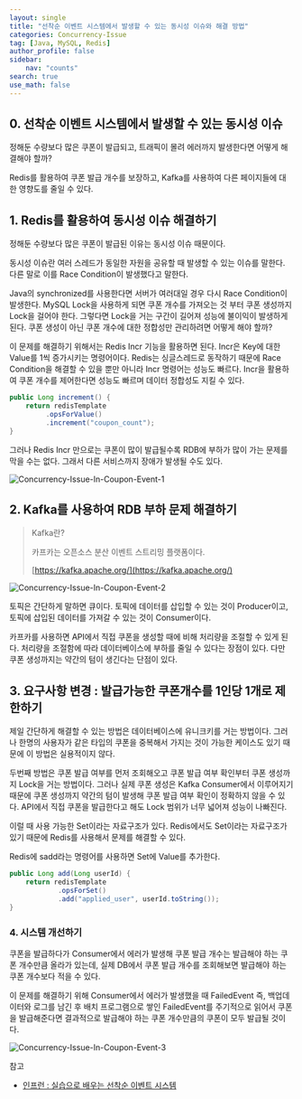 ```yaml
---
layout: single
title: "선착순 이벤트 시스템에서 발생할 수 있는 동시성 이슈와 해결 방법"
categories: Concurrency-Issue
tag: [Java, MySQL, Redis]
author_profile: false
sidebar:
    nav: "counts"
search: true
use_math: false
---
```




## 0. 선착순 이벤트 시스템에서 발생할 수 있는 동시성 이슈



정해둔 수량보다 많은 쿠폰이 발급되고, 트래픽이 몰려 에러까지 발생한다면 어떻게 해결해야 할까? 

Redis를 활용하여 쿠폰 발급 개수를 보장하고, Kafka를 사용하여 다른 페이지들에 대한 영향도를 줄일 수 있다.



## 1. Redis를 활용하여 동시성 이슈 해결하기



정해둔 수량보다 많은 쿠폰이 발급된 이유는 동시성 이슈 때문이다.

동시성 이슈란 여러 스레드가 동일한 자원을 공유할 때 발생할 수 있는 이슈를 말한다. 다른 말로 이를 Race Condition이 발생했다고 말한다.



Java의 synchronized를 사용한다면 서버가 여러대일 경우 다시 Race Condition이 발생한다. MySQL Lock을 사용하게 되면 쿠폰 개수를 가져오는 것 부터 쿠폰 생성까지 Lock을 걸어야 한다. 그렇다면 Lock을 거는 구간이 길어져 성능에 불이익이 발생하게 된다. 쿠폰 생성이 아닌 쿠폰 개수에 대한 정합성만 관리하려면 어떻게 해야 할까?



이 문제를 해결하기 위해서는 Redis Incr 기능을 활용하면 된다. Incr은 Key에 대한 Value를 1씩 증가시키는 명령어이다. Redis는 싱글스레드로 동작하기 때문에 Race Condition을 해결할 수 있을 뿐만 아니라 Incr 명령어는 성능도 빠르다. Incr을 활용하여 쿠폰 개수를 제어한다면 성능도 빠르며 데이터 정합성도 지킬 수 있다.



```java
public Long increment() {
	return redisTemplate
         .opsForValue()
         .increment("coupon_count");
}
```



그러나 Redis Incr 만으로는 쿠폰이 많이 발급될수록 RDB에 부하가 많이 가는 문제를 막을 수는 없다. 그래서 다른 서비스까지 장애가 발생될 수도 있다.

![Concurrency-Issue-In-Coupon-Event-1]({{site.url}}/images/2023-08-06-possible-concurrency-issue-in-firtst-come-and-first-served-event/Concurrency-Issue-In-Coupon-Event-1.png)

## 2. Kafka를 사용하여 RDB 부하 문제 해결하기



> Kafka란?
>
> 카프카는 오픈소스 분산 이벤트 스트리밍 플랫폼이다.
>
> [https://kafka.apache.org/](https://kafka.apache.org/)



![Concurrency-Issue-In-Coupon-Event-2]({{site.url}}/images/2023-08-06-possible-concurrency-issue-in-firtst-come-and-first-served-event/Concurrency-Issue-In-Coupon-Event-2.png)


토픽은 간단하게 말하면 큐이다. 토픽에 데이터를 삽입할 수 있는 것이 Producer이고, 토픽에 삽입된 데이터를 가져갈 수 있는 것이 Consumer이다.



카프카를 사용하면 API에서 직접 쿠폰을 생성할 때에 비해 처리량을 조절할 수 있게 된다. 처리량을 조절함에 따라 데이터베이스에 부하를 줄일 수 있다는 장점이 있다. 다만 쿠폰 생성까지는 약간의 텀이 생긴다는 단점이 있다.



## 3. 요구사항 변경 : 발급가능한 쿠폰개수를 1인당 1개로 제한하기



제일 간단하게 해결할 수 있는 방법은 데이터베이스에 유니크키를 거는 방법이다. 그러나 한명의 사용자가 같은 타입의 쿠폰을 중복해서 가지는 것이 가능한 케이스도 있기 때문에 이 방법은 실용적이지 않다. 



두번째 방법은 쿠폰 발급 여부를 먼저 조회해오고 쿠폰 발급 여부 확인부터 쿠폰 생성까지 Lock을 거는 방법이다. 그러나 실제 쿠폰 생성은 Kafka Consumer에서 이루어지기 때문에 쿠폰 생성까지 약간의 텀이 발생해 쿠폰 발급 여부 확인이 정확하지 않을 수 있다. API에서 직접 쿠폰을 발급한다고 해도 Lock 범위가 너무 넓어져 성능이 나빠진다.



이럴 때 사용 가능한 Set이라는 자료구조가 있다. Redis에서도 Set이라는 자료구조가 있기 때문에 Redis를 사용해서 문제를 해결할 수 있다.

Redis에 sadd라는 명령어를 사용하면 Set에 Value를 추가한다.



```java
public Long add(Long userId) {
    return redisTemplate
            .opsForSet()
            .add("applied_user", userId.toString());
}
```



### 4. 시스템 개선하기



쿠폰을 발급하다가 Consumer에서 에러가 발생해 쿠폰 발급 개수는 발급해야 하는 쿠폰 개수만큼 올라가 있는데, 실제 DB에서 쿠폰 발급 개수를 조회해보면 발급해야 하는 쿠폰 개수보다 적을 수 있다. 

이 문제를 해결하기 위해 Consumer에서 에러가 발생했을 때 FailedEvent 즉, 백업데이터와 로그를 남긴 후 배치 프로그램으로 쌓인 FailedEvent를 주기적으로 읽어서 쿠폰을 발급해준다면 결과적으로 발급해야 하는 쿠폰 개수만큼의 쿠폰이 모두 발급될 것이다.



![Concurrency-Issue-In-Coupon-Event-3]({{site.url}}/images/2023-08-06-possible-concurrency-issue-in-firtst-come-and-first-served-event/Concurrency-Issue-In-Coupon-Event-3.png)



참고

- [인프런 : 실습으로 배우는 선착순 이벤트 시스템](https://www.inflearn.com/course/lecture?courseSlug=%EC%84%A0%EC%B0%A9%EC%88%9C-%EC%9D%B4%EB%B2%A4%ED%8A%B8-%EC%8B%9C%EC%8A%A4%ED%85%9C-%EC%8B%A4%EC%8A%B5&unitId=159888&tab=curriculum&category=questionDetail&q=952111)
